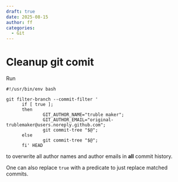 ```yaml
---
draft: true
date: 2025-08-15
author: ff
categories:
  - Git  
---
```


# Cleanup git comit

Run

```shell
#!/usr/bin/env bash

git filter-branch --commit-filter '
      if [ true ];
      then
              GIT_AUTHOR_NAME="truble maker";
              GIT_AUTHOR_EMAIL="original-trublemaker@users.noreply.github.com";
              git commit-tree "$@";
      else
              git commit-tree "$@";
      fi' HEAD
```

to overwrite all author names and author emails in **all** commit history.

One can also replace `true` with a predicate to just replace matched commits.


